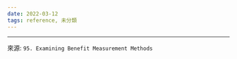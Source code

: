 ```yaml
---
date: 2022-03-12
tags: reference, 未分類
---
```





---
來源: `95. Examining Benefit Measurement Methods`

